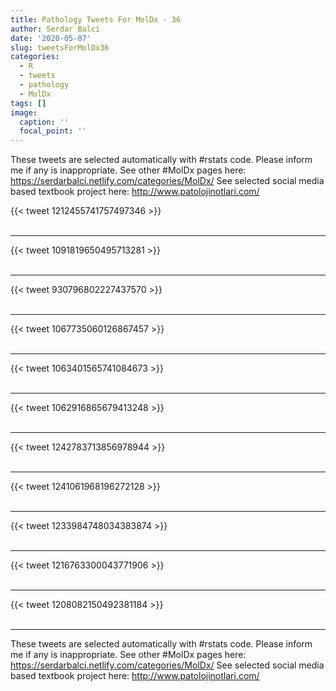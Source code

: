 ```yaml
---
title: Pathology Tweets For MolDx - 36
author: Serdar Balci
date: '2020-05-07'
slug: tweetsForMolDx36
categories:
  - R
  - tweets
  - pathology
  - MolDx
tags: []
image:
  caption: ''
  focal_point: ''
---
```



These tweets are selected automatically with #rstats code. Please inform me if any is inappropriate.
See other #MolDx pages here: https://serdarbalci.netlify.com/categories/MolDx/ 
See selected social media based textbook project here: http://www.patolojinotlari.com/

{{< tweet 1212455741757497346 >}}
<br>
<br>
<hr>
{{< tweet 1091819650495713281 >}}
<br>
<br>
<hr>
{{< tweet 930796802227437570 >}}
<br>
<br>
<hr>
{{< tweet 1067735060126867457 >}}
<br>
<br>
<hr>
{{< tweet 1063401565741084673 >}}
<br>
<br>
<hr>
{{< tweet 1062916865679413248 >}}
<br>
<br>
<hr>
{{< tweet 1242783713856978944 >}}
<br>
<br>
<hr>
{{< tweet 1241061968196272128 >}}
<br>
<br>
<hr>
{{< tweet 1233984748034383874 >}}
<br>
<br>
<hr>
{{< tweet 1216763300043771906 >}}
<br>
<br>
<hr>
{{< tweet 1208082150492381184 >}}
<br>
<br>
<hr>


These tweets are selected automatically with #rstats code. Please inform me if any is inappropriate.
See other #MolDx pages here: https://serdarbalci.netlify.com/categories/MolDx/ 
See selected social media based textbook project here: http://www.patolojinotlari.com/
